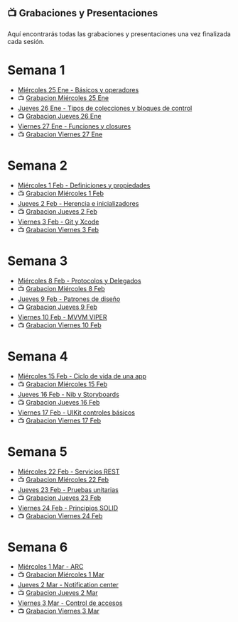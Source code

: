 ## 📺 Grabaciones y Presentaciones
Aquí encontrarás todas las grabaciones y presentaciones una vez finalizada cada sesión.

# Semana 1
- [Miércoles 25 Ene - Básicos y operadores](https://drive.google.com/file/d/13ENdCk1x4wpoKCSlakVS-DAEMuQO6F6a/view?usp=sharing)
- 📺 [Grabacion Miércoles 25 Ene]()
- [Jueves 26 Ene - Tipos de colecciones y bloques de control](https://drive.google.com/file/d/156A7iCS-1OZwU7cTzWxo-TLRVCO0CaVZ/view?usp=sharing)
- 📺 [Grabacion Jueves 26 Ene]()
- [Viernes 27 Ene - Funciones y closures](https://drive.google.com/file/d/1tigZ2RjUqTGXOKepkCJVp_Izp00hywhb/view?usp=sharing)
- 📺 [Grabacion Viernes 27 Ene]()

# Semana 2
- [Miércoles 1 Feb - Definiciones y propiedades]()
- 📺 [Grabacion Miércoles 1 Feb]()
- [Jueves 2 Feb - Herencia e inicializadores]()
- 📺 [Grabacion Jueves 2 Feb]()
- [Viernes 3 Feb - Git y Xcode]()
- 📺 [Grabacion Viernes 3 Feb]()

# Semana 3
- [Miércoles 8 Feb - Protocolos y Delegados]()
- 📺 [Grabacion Miércoles 8 Feb]()
- [Jueves 9 Feb - Patrones de diseño]()
- 📺 [Grabacion Jueves 9 Feb]()
- [Viernes 10 Feb - MVVM VIPER]()
- 📺 [Grabacion Viernes 10 Feb]()

# Semana 4
- [Miércoles 15 Feb - Ciclo de vida de una app]()
- 📺 [Grabacion Miércoles 15 Feb]()
- [Jueves 16 Feb - Nib y Storyboards]()
- 📺 [Grabacion Jueves 16 Feb]()
- [Viernes 17 Feb - UIKit controles básicos]()
- 📺 [Grabacion Viernes 17 Feb]()

# Semana 5
- [Miércoles 22 Feb - Servicios REST]()
- 📺 [Grabacion Miércoles 22 Feb]()
- [Jueves 23 Feb - Pruebas unitarias]()
- 📺 [Grabacion Jueves 23 Feb]()
- [Viernes 24 Feb - Principios SOLID]()
- 📺 [Grabacion Viernes 24 Feb]()

# Semana 6
- [Miércoles 1 Mar - ARC]()
- 📺 [Grabacion Miércoles 1 Mar]()
- [Jueves 2 Mar - Notification center]()
- 📺 [Grabacion Jueves 2 Mar]()
- [Viernes 3 Mar - Control de accesos]()
- 📺 [Grabacion Viernes 3 Mar]()
